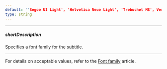 ```yaml
---
default: ''Segoe UI Light', 'Helvetica Neue Light', 'Trebuchet MS', Verdana'
type: string
---
```

---
##### shortDescription
Specifies a font family for the subtitle.

---
For details on acceptable values, refer to the <a href="http://www.w3.org/TR/CSS21/fonts.html#propdef-font-family">Font family</a> article.
